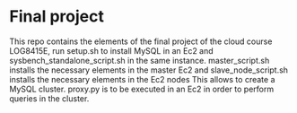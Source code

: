 # Final project

This repo contains the elements of the final project of the cloud course LOG8415E, run setup.sh to install MySQL in an Ec2 and sysbench_standalone_script.sh in the same instance. 
master_script.sh installs the necessary elements in the master Ec2 and slave_node_script.sh installs the necessary elements in the Ec2 nodes This allows to create a MySQL cluster. 
proxy.py is to be executed in an Ec2 in order to perform queries in the cluster.
